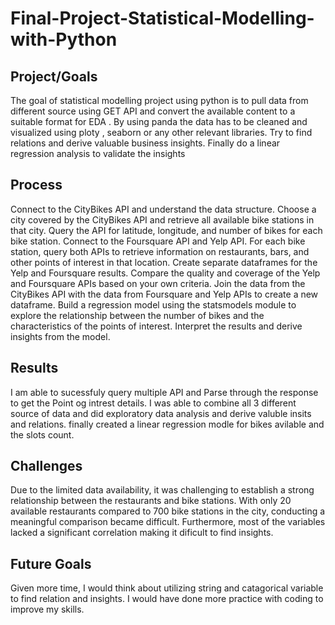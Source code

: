 # Final-Project-Statistical-Modelling-with-Python

## Project/Goals
The goal of statistical modelling project using python is to pull data from different source using GET API and convert the available content to a suitable format for EDA . By using panda the data has to be cleaned and visualized using ploty , seaborn or any other relevant libraries. Try to find relations and derive valuable business insights. Finally do a linear regression analysis to validate the insights    

## Process
Connect to the CityBikes API and understand the data structure.
Choose a city covered by the CityBikes API and retrieve all available bike stations in that city.
Query the API for latitude, longitude, and number of bikes for each bike station.
Connect to the Foursquare API and Yelp API.
For each bike station, query both APIs to retrieve information on restaurants, bars, and other points of interest in that location.
Create separate dataframes for the Yelp and Foursquare results.
Compare the quality and coverage of the Yelp and Foursquare APIs based on your own criteria.
Join the data from the CityBikes API with the data from Foursquare and Yelp APIs to create a new dataframe.
Build a regression model using the statsmodels module to explore the relationship between the number of bikes and the characteristics of the points of interest. Interpret the results and derive insights from the model.

## Results
I am able to sucessfuly query multiple API and Parse through the response to get the Point og intrest details. I was able to combine all 3 different source of data and did exploratory data analysis and derive valuble insits and relations. finally created a linear regression modle for bikes avilable and the slots count. 

## Challenges 
Due to the limited data availability, it was challenging to establish a strong relationship between the restaurants and bike stations. With only 20 available restaurants compared to 700 bike stations in the city, conducting a meaningful comparison became difficult. Furthermore, most of the variables lacked a significant correlation making it dificult to find insights.

## Future Goals
Given more time, I would think about utilizing string and catagorical variable to find relation and insights. I would have done more practice with coding to improve my skills.
